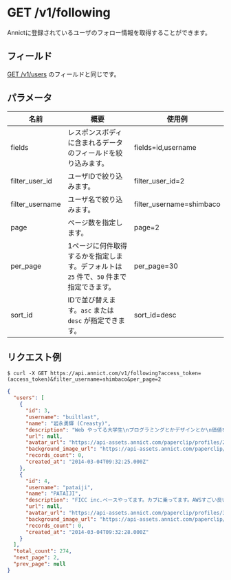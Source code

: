 # GET /v1/following

Annictに登録されているユーザのフォロー情報を取得することができます。

## フィールド

[GET /v1/users](users.md) のフィールドと同じです。


## パラメータ

| 名前 | 概要 | 使用例 |
| --- | --- | --- |
| fields | レスポンスボディに含まれるデータのフィールドを絞り込みます。 | fields=id,username |
| filter_user_id | ユーザIDで絞り込みます。 | filter_user_id=2 |
| filter_username | ユーザ名で絞り込みます。 | filter_username=shimbaco |
| page | ページ数を指定します。 | page=2 |
| per_page | 1ページに何件取得するかを指定します。デフォルトは `25` 件で、`50` 件まで指定できます。 | per_page=30 |
| sort_id | IDで並び替えます。`asc` または `desc` が指定できます。 | sort_id=desc |


## リクエスト例

```
$ curl -X GET https://api.annict.com/v1/following?access_token=(access_token)&filter_username=shimbaco&per_page=2
```

```json
{
  "users": [
    {
      "id": 3,
      "username": "builtlast",
      "name": "岩永勇輝 (Creasty)",
      "description": "Web やってる大学生\nプログラミングとかデザインとか\n価値を生み出せるようになりたい\n\nアルバイト@FICC\n\nC / Obj-C / Ruby / Haskell / PHP / CoffeeScript / VimScript / Photoshop / Illustrator",
      "url": null,
      "avatar_url": "https://api-assets.annict.com/paperclip/profiles/2/tombo_avatars/master/cc301ca5c5e13399144c79daa4e4727b783676de.jpg?1428129519",
      "background_image_url": "https://api-assets.annict.com/paperclip/profiles/2/tombo_avatars/master/cc301ca5c5e13399144c79daa4e4727b783676de.jpg?1428129519",
      "records_count": 0,
      "created_at": "2014-03-04T09:32:25.000Z"
    },
    {
      "id": 4,
      "username": "pataiji",
      "name": "PATAIJI",
      "description": "FICC inc.ベースやってます。カブに乗ってます。AWSすごい良い。Railsすごい楽。",
      "url": null,
      "avatar_url": "https://api-assets.annict.com/paperclip/profiles/3/tombo_avatars/master/33ce537a4cf38f71b509f295f2afa3291c281dcf.jpg?1428129521",
      "background_image_url": "https://api-assets.annict.com/paperclip/profiles/3/tombo_avatars/master/33ce537a4cf38f71b509f295f2afa3291c281dcf.jpg?1428129521",
      "records_count": 0,
      "created_at": "2014-03-04T09:32:28.000Z"
    }
  ],
  "total_count": 274,
  "next_page": 2,
  "prev_page": null
}
```
